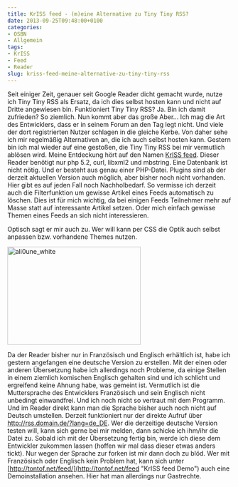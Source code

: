 ```yaml
---
title: KrISS feed - (m)eine Alternative zu Tiny Tiny RSS?
date: 2013-09-25T09:48:00+0100
categories:
- OSBN
- Allgemein
tags:
- KrISS
- Feed
- Reader
slug: kriss-feed-meine-alternative-zu-tiny-tiny-rss
---
```

Seit einiger Zeit, genauer seit Google Reader dicht gemacht wurde, nutze ich Tiny Tiny RSS als Ersatz, da ich dies selbst hosten kann und nicht auf Dritte angewiesen bin. Funktioniert Tiny Tiny RSS? Ja. Bin ich damit zufrieden? So ziemlich. Nun kommt aber das große Aber... Ich mag die Art des Entwicklers, dass er in seinem Forum an den Tag legt nicht. Und viele der dort registrierten Nutzer schlagen in die gleiche Kerbe. Von daher sehe ich mir regelmäßig Alternativen an, die ich auch selbst hosten kann. Gestern bin ich mal wieder auf eine gestoßen, die Tiny Tiny RSS bei mir vermutlich ablösen wird. Meine Entdeckung hört auf den Namen [KrISS feed](http://tontof.net/kriss/feed "KrISS feed"). Dieser Reader benötigt nur php 5.2, curl, libxml2 und mbstring. Eine Datenbank ist nicht nötig. Und er besteht aus genau einer PHP-Datei. Plugins sind ab der derzeit aktuellen Version auch möglich, aber bisher noch nicht vorhanden. Hier gibt es auf jeden Fall noch Nachholbedarf. So vermisse ich derzeit auch die Filterfunktion um gewisse Artikel eines Feeds automatisch zu löschen. Dies ist für mich wichtig, da bei einigen Feeds Teilnehmer mehr auf Masse statt auf interessante Artikel setzen. Oder mich einfach gewisse Themen eines Feeds an sich nicht interessieren.

Optisch sagt er mir auch zu. Wer will kann per CSS die Optik auch selbst anpassen bzw. vorhandene Themes nutzen.

<a href="/files/ali0une_white.jpg\"><img alt="ali0une_white" class="alignnone size-medium wp-image-1057" src="/files/ali0une_white.jpg" style="width: 300px; height: 220px;"></a>

Da der Reader bisher nur in Französisch und Englisch erhältlich ist, habe ich gestern angefangen eine deutsche Version zu erstellen. Mit der einen oder anderen Übersetzung habe ich allerdings noch Probleme, da einige Stellen in einem ziemlich komischen Englisch gehalten sind und ich schlicht und ergreifend keine Ahnung habe, was gemeint ist. Vermutlich ist die Muttersprache des Entwicklers Französisch und sein Englisch nicht unbedingt einwandfrei. Und ich noch nicht so vertraut mit dem Programm. Und im Reader direkt kann man die Sprache bisher auch noch nicht auf Deutsch umstellen. Derzeit funktioniert nur der direkte Aufruf über http://rss.domain.de/?lang=de_DE. Wer die derzeitige deutsche Version testen will, kann sich gerne bei mir melden, dann schicke ich ihm/ihr die Datei zu. Sobald ich mit der Übersetzung fertig bin, werde ich diese dem Entwickler zukommen lassen (hoffen wir mal dass dieser etwas anders tickt). Nur wegen der Sprache zur forken ist mir dann doch zu blöd. Wer mit Französisch oder Englisch kein Problem hat, kann sich unter [http://tontof.net/feed/](http://tontof.net/feed "KrISS feed Demo") auch eine Demoinstallation ansehen. Hier hat man allerdings nur Gastrechte.